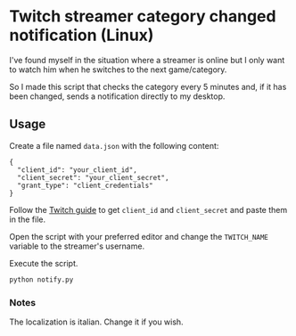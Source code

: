 # Twitch streamer category changed notification (Linux)
I've found myself in the situation where a streamer is online but I only want to watch him when he switches to the next game/category.

So I made this script that checks the category every 5 minutes and, if it has been changed, sends a notification directly to my desktop.

## Usage
Create a file named `data.json` with the following content:
```
{
  "client_id": "your_client_id",
  "client_secret": "your_client_secret",
  "grant_type": "client_credentials"
}
```
Follow the [Twitch guide](https://dev.twitch.tv/docs/api/) to get `client_id` and `client_secret` and paste them in the file.

Open the script with your preferred editor and change the `TWITCH_NAME` variable to the streamer's username.

Execute the script.
```sh
python notify.py
```

### Notes
The localization is italian. Change it if you wish.
